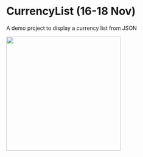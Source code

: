 # CurrencyList (16-18 Nov)
A demo project to display a currency list from JSON 

<image width=300 src='https://github.com/user-attachments/assets/da4ce5f4-f3a2-4354-9112-238674cb80b8'/>
